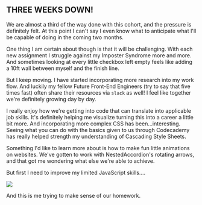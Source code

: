 ## THREE WEEKS DOWN! 

We are almost a third of the way done with this cohort, and the pressure is definitely felt. At this point I can't say I even know what to anticipate what I'll be capable of doing in the coming two months. 

One thing I am certain about though is that it will be challenging. With each new assignment I struggle against my Imposter Syndrome more and more. And sometimes looking at every little checkbox left empty feels like adding a 10ft wall between myself and the finish line. 

But I keep moving. I have started incorporating more research into my work flow. And luckily my fellow Future Front-End Engineers (try to say that five times fast) often share their resources via `slack` as well! I feel like together we're definitely growing day by day. 

I really enjoy how we're getting into code that can translate into applicable job skills. It's definitely helping me visualize turning this into a career a little bit more. And incorporating more complex CSS has been...interesting. Seeing what you can do with the basics given to us through Codecademy has really helped strength my understanding of Cascading Style Sheets. 

Something I'd like to learn more about is how to make fun little animations on websites. We've gotten to work with NestedAccordion's rotating arrows, and that got me wondering what else we're able to achieve. 

But first I need to improve my limited JavaScript skills....

<img src="https://31.media.tumblr.com/bafffbe0cf23af4eaa3ccb173548ff7b/tumblr_nufyx5Zu1G1uo7ripo1_400.gif"/>

And this is me trying to make sense of our homework.

